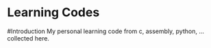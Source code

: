 Learning Codes
================
#Introduction
My personal learning code from c, assembly, python, ... collected
here.
